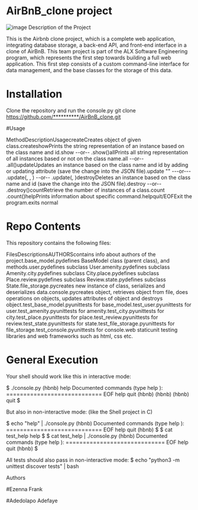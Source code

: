 # AirBnB_clone project

![image](https://user-images.githubusercontent.com/113660966/225206662-2a2eb1c6-dfec-4935-882a-7318ee58e33c.png)
Description of the Project

This is the Airbnb clone project, which is a complete web application, integrating database storage, a back-end API, and front-end interface in a clone of AirBnB.
This team project is part of the ALX Software Engineering program, which represents the first step towards building a full web application.
This first step consists of a custom command-line interface for data management, and the base classes for the storage of this data.

# Installation

Clone the repository and run the console.py
git clone https://github.com/**********/AirBnB_clone.git 

#Usage

MethodDescriptionUsagecreateCreates object of given class.createshowPrints the string representation of an instance based on the class name and id.show --or-- .show()allPrints all string representation of all instances based or not on the class name.all --or-- .all()updateUpdates an instance based on the class name and id by adding or updating attribute (save the change into the JSON file).update "" ---or--- .update(, , ) --or-- .update(, )destroyDeletes an instance based on the class name and id (save the change into the JSON file).destroy --or-- .destroy()countRetrieve the number of instances of a class.count .count()helpPrints information about specific command.helpquit/EOFExit the program.exits normal

# Repo Contents

This repository contains the following files:

FilesDescriptionsAUTHORScontains info about authors of the project.base_model.pydefines BaseModel class (parent class), and methods.user.pydefines subclass User.amenity.pydefines subclass Amenity.city.pydefines subclass City.place.pydefines subclass Place.review.pydefines subclass Review.state.pydefines subclass State.file_storage.pycreates new instance of class, serializes and deserializes data.console.pycreates object, retrieves object from file, does operations on objects, updates attributes of object and destroys object.test_base_model.pyunittests for base_model.test_user.pyunittests for user.test_amenity.pyunittests for amenity.test_city.pyunittests for city.test_place.pyunittests for place.test_review.pyunittests for review.test_state.pyunittests for state.test_file_storage.pyunittests for file_storage.test_console.pyunittests for console.web staticunit testing libraries and web frameworks such as html, css etc.

# General Execution

Your shell should work like this in interactive mode:

$ ./console.py (hbnb) help Documented commands (type help <topic>): ============================ EOF help quit (hbnb) (hbnb) (hbnb) quit $ 

But also in non-interactive mode: (like the Shell project in C)

$ echo "help" | ./console.py (hbnb) Documented commands (type help <topic>): ============================ EOF help quit (hbnb) $ $ cat test_help help $ $ cat test_help | ./console.py (hbnb) Documented commands (type help <topic>): ============================= EOF help quit (hbnb) $ 

All tests should also pass in non-interactive mode: $ echo "python3 -m unittest discover tests" | bash

Authors

#Ezenna Frank

#Adedolapo Adefaye 
